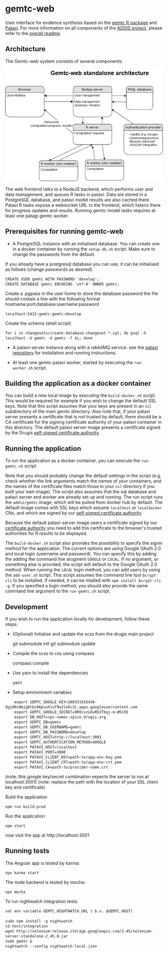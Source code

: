 gemtc-web
=========

User interface for evidence synthesis based on the [gemtc R package](https://github.com/gertvv/gemtc) and [Patavi](https://github.com/drugis/patavi). For more information on all components of the [ADDIS project](https://github.com/drugis/addis-core), please refer to the [overall readme](https://github.com/drugis/addis-core/blob/master/OVERALL-README.md).

Architecture
------------

The Gemtc-web system consists of several components:

![Overview of the gemtc-web architecture](public/img/gemtc-standalone-architecture.png)

The web frontend talks to a NodeJS backend, which performs user and data management, and queues R tasks in patavi. Data are stored in a PostgreSQL database, and patavi model results are also cached there. Patavi R tasks expose a websocket URL to the frontend, which listens there for progress updates and results. Running gemtc model tasks requires at least one patagi gemtc worker.

Prerequisites for running gemtc-web
-----------------------------------

- A PostgreSQL instance with an initialised database. You can create one in a docker container by running the `setup-db.sh` script. Make sure to change the passwords from the default. 

If you already have a postgresql database you can use, it can be initialised as follows (change passwords as desired):

    CREATE USER gemtc WITH PASSWORD 'develop';
    CREATE DATABASE gemtc ENCODING 'utf-8' OWNER gemtc;

Create a .pgpass in the user home to store the database password
the file should contain a line with the following format hostname:port:database:username:password

    localhost:5432:gemtc:gemtc:develop

Create the schema (shell script)

    for i in changesets/create-database-changeset-*.sql; do psql -h localhost -U gemtc -d gemtc -f $i; done

- A patavi-server instance along with a rabbitMQ service. see the [patavi repository](https://github.com/drugis/patavi) for installation and running instructions.

- At least one gemtc patavi worker, started by executing the `run-worker.sh` script.

Building the application as a docker container
----------------------------------------------

You can build a new local image by executing the `build-docker.sh` script. This would be required for example if you wish to change the default SSL keys. Note that this script assumes that your keys are present in an `ssl` subdirectory of the main gemtc directory. Also note that, if your patavi server presents a certificate that is not trusted by default, there should be a CA certificate for the signing certificate authority of your patavi container in this directory. The default patavi server image presents a certificate signed by the Drugis [self-signed certificate authority](https://drugis.org/files/ca-crt.pem)

Running the application
-----------------------

To run the application as a docker container, you can execute the `run-gemtc.sh` script. 

Note that you should probably change the default settings in the script (e.g. check whether the link arguments match the names of your containers, and the names of the certificate files match those in your `ssl` directory if you built your own image). The script also assumes that the sql database and patavi server and worker are already set up and running. The run script runs the `addis/gemtc` image, which will be pulled from docker hub by default. The default image comes with SSL keys which assume `localhost` or `localdocker` CNs, and which are signed by our [self-signed certificate authority](https://drugis.org/files/ca-crt.pem).

Because the default patavi-server image users a certificate signed by our [certificate authority](https://drugis.org/files/ca-crt.pem) you need to add this certificate to the browser's trusted authorities for R results to be displayed.

The `build-docker.sh` script also provides the possibility to specify the signin method for the application. The current options are using Google OAuth 2.0 and local login (username and password). You can specify this by adding the adding the command line arugment `GOOGLE` or `LOCAL`. If no argument, or something else is provided, the script will default to the Google OAuth 2.0 method. 
When running the `LOCAL` login method, you can add users by using the `add-user.sh` script. This script assumes the command line tool `bcrypt-cli` to be installed. If needed, it can be intalled with `npm install bcrypt-cli -g`.
If you specified a login method, you should also provide the same command line argument to the `run-gemtc.sh` script. 

Development
-----------

If you wish to run the application locally for development, follow these steps:

- (Optional) Initialise and update the scss from the drugis main project

    git submodule init
    git submodule update

- Compile the scss to css using compass

    compass compile

- Use yarn to install the dependencies

    yarn

- Setup environment variables

```
    export GEMTC_GOOGLE_KEY=100331616436-dgi00c0mjg8tbc06psuhluf9a2lo6c3i.apps.googleusercontent.com
    export GEMTC_GOOGLE_SECRET=9ROcvzLDuRbITbqj-m-W5C0I
    export DB_HOST=<pc-name>.spice.drugis.org
    export GEMTC_DB=gemtc
    export GEMTC_DB_USERNAME=gemtc
    export GEMTC_DB_PASSWORD=develop
    export GEMTC_HOST=http://localhost:3001
    export GEMTC_AUTHENTICATION_METHOD=GOOGLE
    export PATAVI_HOST=localhost
    export PATAVI_PORT=3000
    export PATAVI_CLIENT_KEY=path-to/app-env-key.pem
    export PATAVI_CLIENT_CRT=path-to/app-env-crt.pem
    export PATAVI_CA=path-to/provider-name.crt
```

(note: this google key/secret combination expects the server to run at localhost:3001)
(note: replace the path with the location of your SSL client key and certificate)

Build the application

    npm run build-prod

Run the application

    npm start

now visit the app at http://localhost:3001

Running tests
-------------
The Angular app is tested by karma:

    npx karma start

The node backend is tested by mocha:

    npx mocha

To run nightwatch integration tests:

    set env variable GEMTC_NIGHTWATCH_URL ( b.v. $GEMTC_HOST)

    sudo npm install -g nightwatch
    cd test/integration
    wget http://selenium-release.storage.googleapis.com/2.45/selenium-server-standalone-2.45.0.jar
    node gemtc &
    nightwatch --config nightwatch-local.json
